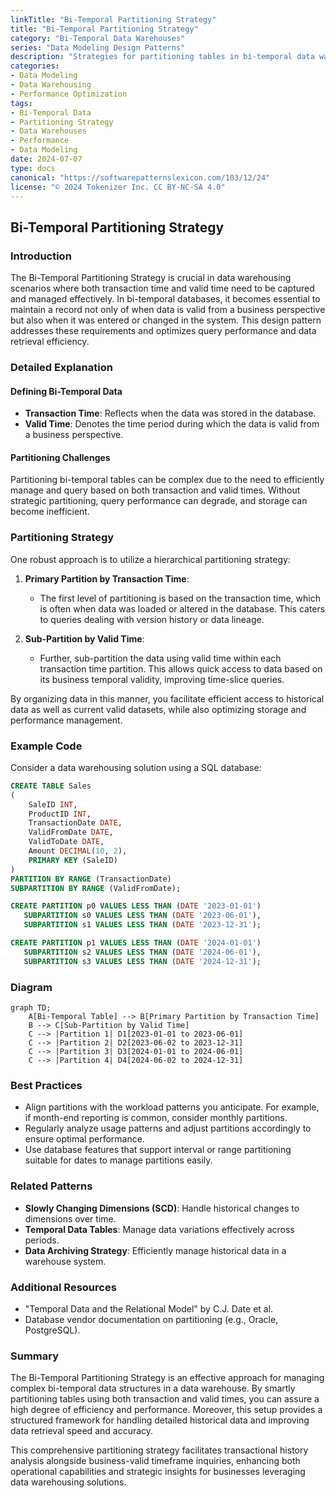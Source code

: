 ```yaml
---
linkTitle: "Bi-Temporal Partitioning Strategy"
title: "Bi-Temporal Partitioning Strategy"
category: "Bi-Temporal Data Warehouses"
series: "Data Modeling Design Patterns"
description: "Strategies for partitioning tables in bi-temporal data warehouses considering both valid and transaction times to optimize performance."
categories:
- Data Modeling
- Data Warehousing
- Performance Optimization
tags:
- Bi-Temporal Data
- Partitioning Strategy
- Data Warehouses
- Performance
- Data Modeling
date: 2024-07-07
type: docs
canonical: "https://softwarepatternslexicon.com/103/12/24"
license: "© 2024 Tokenizer Inc. CC BY-NC-SA 4.0"
---
```


## Bi-Temporal Partitioning Strategy

### Introduction

The Bi-Temporal Partitioning Strategy is crucial in data warehousing scenarios where both transaction time and valid time need to be captured and managed effectively. In bi-temporal databases, it becomes essential to maintain a record not only of when data is valid from a business perspective but also when it was entered or changed in the system. This design pattern addresses these requirements and optimizes query performance and data retrieval efficiency.

### Detailed Explanation

#### Defining Bi-Temporal Data

- **Transaction Time**: Reflects when the data was stored in the database.
- **Valid Time**: Denotes the time period during which the data is valid from a business perspective.

#### Partitioning Challenges

Partitioning bi-temporal tables can be complex due to the need to efficiently manage and query based on both transaction and valid times. Without strategic partitioning, query performance can degrade, and storage can become inefficient.

### Partitioning Strategy

One robust approach is to utilize a hierarchical partitioning strategy:

1. **Primary Partition by Transaction Time**:
   - The first level of partitioning is based on the transaction time, which is often when data was loaded or altered in the database. This caters to queries dealing with version history or data lineage.

2. **Sub-Partition by Valid Time**:
   - Further, sub-partition the data using valid time within each transaction time partition. This allows quick access to data based on its business temporal validity, improving time-slice queries.

By organizing data in this manner, you facilitate efficient access to historical data as well as current valid datasets, while also optimizing storage and performance management.

### Example Code

Consider a data warehousing solution using a SQL database:

```sql
CREATE TABLE Sales
(
    SaleID INT,
    ProductID INT,
    TransactionDate DATE,
    ValidFromDate DATE,
    ValidToDate DATE,
    Amount DECIMAL(10, 2),
    PRIMARY KEY (SaleID)
)
PARTITION BY RANGE (TransactionDate) 
SUBPARTITION BY RANGE (ValidFromDate);

CREATE PARTITION p0 VALUES LESS THAN (DATE '2023-01-01')
   SUBPARTITION s0 VALUES LESS THAN (DATE '2023-06-01'),
   SUBPARTITION s1 VALUES LESS THAN (DATE '2023-12-31');

CREATE PARTITION p1 VALUES LESS THAN (DATE '2024-01-01')
   SUBPARTITION s2 VALUES LESS THAN (DATE '2024-06-01'),
   SUBPARTITION s3 VALUES LESS THAN (DATE '2024-12-31');
```

### Diagram

```mermaid
graph TD;
    A[Bi-Temporal Table] --> B[Primary Partition by Transaction Time]
    B --> C[Sub-Partition by Valid Time]
    C --> |Partition 1| D1[2023-01-01 to 2023-06-01]
    C --> |Partition 2| D2[2023-06-02 to 2023-12-31]
    C --> |Partition 3| D3[2024-01-01 to 2024-06-01]
    C --> |Partition 4| D4[2024-06-02 to 2024-12-31]
```

### Best Practices

- Align partitions with the workload patterns you anticipate. For example, if month-end reporting is common, consider monthly partitions.
- Regularly analyze usage patterns and adjust partitions accordingly to ensure optimal performance.
- Use database features that support interval or range partitioning suitable for dates to manage partitions easily.

### Related Patterns

- **Slowly Changing Dimensions (SCD)**: Handle historical changes to dimensions over time.
- **Temporal Data Tables**: Manage data variations effectively across periods.
- **Data Archiving Strategy**: Efficiently manage historical data in a warehouse system.

### Additional Resources

- "Temporal Data and the Relational Model" by C.J. Date et al.
- Database vendor documentation on partitioning (e.g., Oracle, PostgreSQL).

### Summary

The Bi-Temporal Partitioning Strategy is an effective approach for managing complex bi-temporal data structures in a data warehouse. By smartly partitioning tables using both transaction and valid times, you can assure a high degree of efficiency and performance. Moreover, this setup provides a structured framework for handling detailed historical data and improving data retrieval speed and accuracy.


This comprehensive partitioning strategy facilitates transactional history analysis alongside business-valid timeframe inquiries, enhancing both operational capabilities and strategic insights for businesses leveraging data warehousing solutions.
